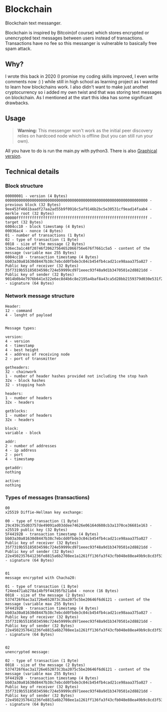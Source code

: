 # Blockchain
Blockchain text messanger.

Blockchain is inspired by Bitcoin(of course) which stores encrypted or unencrypted text messages between users instead of transactions. Transactions have no fee so this messanger is vulnerable to basically free spam attack.

## Why?
I wrote this back in 2020 (I promise my coding skills improved, I even write comments now :) ) while still in high school as learning project as I wanted to learn how blockchains work. I also didn't want to make just anothet cryptocurrency so i added my own twist and that was storing text messages on blockchain. As I mentioned at the start this idea has some significant drawbacks.

## Usage
> **Warning:** This messenger won't work as the initial peer discovery relies on hardcoed node which is offline (but you can still run your own).

All you have to do is run the main.py with python3. There is also [Graphical version](https://github.com/lixkel/Blockchain-ui).

## Technical details

### Block structure
```
00000001 - version (4 Bytes)
0000000000000000000000000000000000000000000000000000000000000000 - previous block (32 Bytes)
9ee453f4661baadf27aa2ad55b9f0916c5af9146b2bc5e30531cf9ead14faab4 - merkle root (32 Bytes)
00000fffffffffffffffffffffffffffffffffffffffffffffffffffffffffff - target (32 Bytes)
6004cc10 - block timestamp (4 Bytes)
00036ac4 - nonce (4 Bytes)
01 - number of transactions (1 Byte)
02 - type of transaction (1 Byte)
0018 - size of the message (2 Bytes)
536ec3a1c48f20746f20627564652066756e676f7661c5a5 - content of the message (variable max 255 Bytes)
6004cc10 - transaction timestamp (4 Bytes)
bb03a30a81630d8447b38c7ebcdd0fbde3c04cb454fb4cad21ce98aaa375a827 - Public key of receiver (32 Bytes)
35f7319b55185034598c724e59999cd971eeec93f48a9d1b3470501e2d8821dd - Public key of sender (32 Bytes)
9014b0b4e7976b641e322e6ec8d4b6c8e2195a4baf8a43ca5d28bb2159379d030e531f2da8e55edb9597e3e959995cdc9b7bc11b6f849e479d9b8536f52d880f - signature (64 Bytes)
```

### Network message structure
```
Header:
12 - command
4 - lenght of payload


Message types:

version:
4 - version
4 - timestamp
4 - best height
4 - address of receiving node
2 - port of transmitter

getheaders:
32 - chainwork
1 - number of header hashes provided not including the stop hash
32x - block hashes
32 - stopping hash

headers:
1 - number of headers
32x - headers

getblocks:
1 - number of headers
32x - headers

block:
variable - block

addr:
2 - number of addresses
4 - ip address
2 - port
4 - timestamp

getaddr:
nothing

active:
nothing
```

### Types of messages (transactions)
```
00
x25519 Diffie-Hellman key exchange:

00 - type of transaction (1 Byte)
29c439c35d03757de49091ad03ddee74626e06164d608cb3a1370ce36681e163 - x25519 public key (32 Bytes)
5F44192B - transaction timestamp (4 Bytes)
bb03a30a81630d8447b38c7ebcdd0fbde3c04cb454fb4cad21ce98aaa375a827 - Public key of receiver (32 Bytes)
35f7319b55185034598c724e59999cd971eeec93f48a9d1b3470501e2d8821dd - Public key of sender (32 Bytes)
22e4502357641236fe8815a6b2708ee1a1261ff136fa3f43cfb048e88ea49b9c8cd3f53c349fafcca6aac6a492767f3df3839bc309c3ca66bb6da143565f3c0e - signature (64 Bytes)


01
message encrypted with Chacha20:

01 - type of transaction (1 Byte)
f24ee471ab278a14bf9f44395fb21ab4 - nonce (16 Bytes)
0018 - size of the message (2 Bytes)
5374726f6ac3a1726e652073c3ba2075c5be20646f6d6121 - content of the message (variable max 255 Bytes)
5F44192B - transaction timestamp (4 Bytes)
bb03a30a81630d8447b38c7ebcdd0fbde3c04cb454fb4cad21ce98aaa375a827 - Public key of receiver (32 Bytes)
35f7319b55185034598c724e59999cd971eeec93f48a9d1b3470501e2d8821dd - Public key of sender (32 Bytes)
22e4502357641236fe8815a6b2708ee1a1261ff136fa3f43cfb048e88ea49b9c8cd3f53c349fafcca6aac6a492767f3df3839bc309c3ca66bb6da143565f3c0e - signature (64 Bytes)


02
unencrypted message:

02 - type of transaction (1 Byte)
0018 - size of the message (2 Bytes)
5374726f6ac3a1726e652073c3ba2075c5be20646f6d6121 - content of the message (variable max 255 Bytes)
5F44192B - transaction timestamp (4 Bytes)
bb03a30a81630d8447b38c7ebcdd0fbde3c04cb454fb4cad21ce98aaa375a827 - Public key of receiver (32 Bytes)
35f7319b55185034598c724e59999cd971eeec93f48a9d1b3470501e2d8821dd - Public key of sender (32 Bytes)
22e4502357641236fe8815a6b2708ee1a1261ff136fa3f43cfb048e88ea49b9c8cd3f53c349fafcca6aac6a492767f3df3839bc309c3ca66bb6da143565f3c0e - signature (64 Bytes)
```
